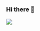 ### Hi there 👋

<!--
**ODooHo/ODooHO** is a ✨ _special_ ✨ repository because its `README.md` (this file) appears on your GitHub profile.

Here are some ideas to get you started:

- 🔭 I’m currently working on ...
- 🌱 I’m currently learning ...
- 👯 I’m looking to collaborate on ...
- 🤔 I’m looking for help with ...
- 💬 Ask me about ...
- 📫 How to reach me: ...
- 😄 Pronouns: ...
- ⚡ Fun fact: ...
-->
<a href="버튼을 눌렀을 때 이동할 링크" target="_blank"><img src="https://img.shields.io/badge/python-3776AB?style=flat&logo=python&logoColor=3776AB"/></a>
